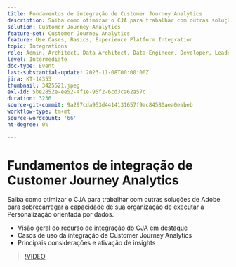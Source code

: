 ```yaml
---
title: Fundamentos de integração de Customer Journey Analytics
description: Saiba como otimizar o CJA para trabalhar com outras soluções de Adobe para sobrecarregar a capacidade de sua organização de executar a Personalização orientada por dados.
solution: Customer Journey Analytics
feature-set: Customer Journey Analytics
feature: Use Cases, Basics, Experience Platform Integration
topic: Integrations
role: Admin, Architect, Data Architect, Data Engineer, Developer, Leader, User
level: Intermediate
doc-type: Event
last-substantial-update: 2023-11-08T00:00:00Z
jira: KT-14353
thumbnail: 3425521.jpeg
exl-id: 5be2852e-ee52-4f1e-95f2-6cd3ca62a57c
duration: 3236
source-git-commit: 9a297cda953d4414131657f9ac84580aea0eabeb
workflow-type: tm+mt
source-wordcount: '66'
ht-degree: 0%

---
```


# Fundamentos de integração de Customer Journey Analytics

Saiba como otimizar o CJA para trabalhar com outras soluções de Adobe para sobrecarregar a capacidade de sua organização de executar a Personalização orientada por dados.

* Visão geral do recurso de integração do CJA em destaque
* Casos de uso da integração de Customer Journey Analytics
* Principais considerações e ativação de insights

>[!VIDEO](https://video.tv.adobe.com/v/3425521/?learn=on)
